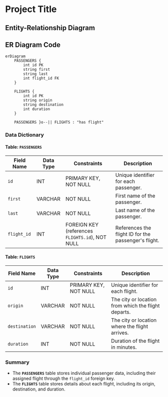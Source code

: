 # Project Title

## Entity-Relationship Diagram

## ER Diagram Code

```mermaid
erDiagram
    PASSENGERS {
        int id PK
        string first
        string last
        int flight_id FK
    }
    
    FLIGHTS {
        int id PK
        string origin
        string destination
        int duration
    }
    
    PASSENGERS }o--|| FLIGHTS : "has flight"
```
### Data Dictionary

#### Table: `PASSENGERS`

| Field Name  | Data Type | Constraints                               | Description                                             |
|-------------|-----------|-------------------------------------------|---------------------------------------------------------|
| `id`        | INT       | PRIMARY KEY, NOT NULL                     | Unique identifier for each passenger.                    |
| `first`     | VARCHAR   | NOT NULL                                  | First name of the passenger.                            |
| `last`      | VARCHAR   | NOT NULL                                  | Last name of the passenger.                             |
| `flight_id` | INT       | FOREIGN KEY (references `FLIGHTS.id`), NOT NULL | References the flight ID for the passenger's flight.     |

#### Table: `FLIGHTS`

| Field Name    | Data Type | Constraints                     | Description                                          |
|---------------|-----------|---------------------------------|------------------------------------------------------|
| `id`          | INT       | PRIMARY KEY, NOT NULL           | Unique identifier for each flight.                   |
| `origin`      | VARCHAR   | NOT NULL                        | The city or location from which the flight departs.  |
| `destination` | VARCHAR   | NOT NULL                        | The city or location where the flight arrives.       |
| `duration`    | INT       | NOT NULL                        | Duration of the flight in minutes.                   |



### Summary
- The **`PASSENGERS`** table stores individual passenger data, including their assigned flight through the `flight_id` foreign key.
- The **`FLIGHTS`** table stores details about each flight, including its origin, destination, and duration.


    

    
